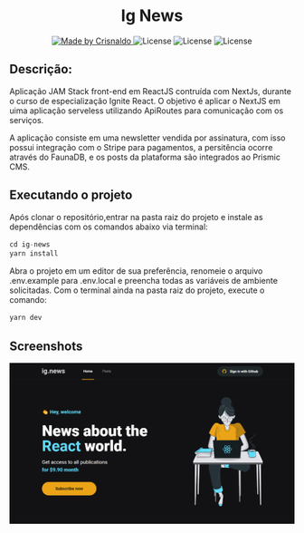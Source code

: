 <h1 align="center">
    Ig News
</h1>

<p align="center">
  <a href="https://www.crisnaldocarvalho.com.br">
    <img alt="Made by Crisnaldo" src="https://img.shields.io/badge/made%20by-Crisnaldo Carvalho-eba417">
  </a>

  <img alt="License" src="https://img.shields.io/badge/license-MIT-121214">

  <img alt="License" src="https://img.shields.io/github/repo-size/CrisnaldoSantos/ig-news?color=61dafb">

  <img alt="License" src="https://img.shields.io/github/languages/count/CrisnaldoSantos/ig-news?color=e1e1e6">

</p>

## Descrição:

<p>
Aplicação JAM Stack front-end em ReactJS contruída com NextJs, durante o curso de especialização Ignite React. O objetivo é aplicar o NextJS em uima aplicação serveless utilizando ApiRoutes para comunicação com os serviços.</p>
<p>
A aplicação consiste em uma newsletter vendida por assinatura, com isso possui integração com o Stripe para pagamentos, a persitência ocorre através do FaunaDB, e os posts da plataforma são integrados ao Prismic CMS.

## Executando o projeto

Após clonar o repositório,entrar na pasta raiz do projeto e instale as dependências com os comandos abaixo via terminal:

```js
cd ig-news
yarn install
```

Abra o projeto em um editor de sua preferência, renomeie o arquivo .env.example para .env.local e preencha todas as variáveis de ambiente solicitadas.
Com o terminal ainda na pasta raiz do projeto, execute o comando:

```js
yarn dev
```

## Screenshots

<p align="center">

  <img alt="home" src="./public/images/home.PNG">

</p>
